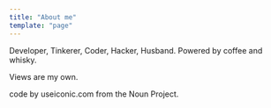 ```yaml
---
title: "About me"
template: "page"
---
```


Developer, Tinkerer, Coder, Hacker, Husband. Powered by coffee and whisky.

Views are my own.

code by useiconic.com from the Noun Project.